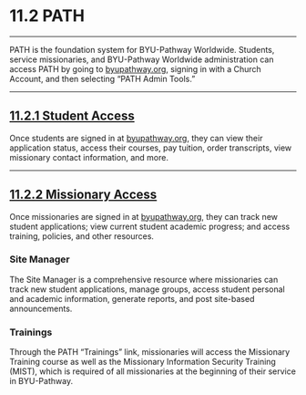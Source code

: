 
11\.2 PATH
==========




---






PATH is the foundation system for BYU\-Pathway Worldwide. Students, service missionaries, and BYU\-Pathway Worldwide administration can access PATH by going to [byupathway.org](https://byupathway.org/), signing in with a Church Account, and then selecting “PATH Admin Tools.”








---




[11\.2\.1 Student Access](#11-2-1-student-access)
-------------------------------------------------




Once students are signed in at [byupathway.org](https://byupathway.org/), they can view their application status, access their courses, pay tuition, order transcripts, view missionary contact information, and more.








---




[11\.2\.2 Missionary Access](#11-2-2-missionary-access)
-------------------------------------------------------




Once missionaries are signed in at [byupathway.org](https://byupathway.org/), they can track new student applications; view current student academic progress; and access training, policies, and other resources.



### Site Manager


The Site Manager is a comprehensive resource where missionaries can track new student applications, manage groups, access student personal and academic information, generate reports, and post site\-based announcements.



### Trainings


Through the PATH “Trainings” link, missionaries will access the Missionary Training course as well as the Missionary Information Security Training (MIST), which is required of all missionaries at the beginning of their service in BYU\-Pathway.







